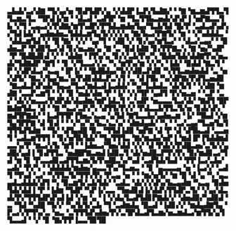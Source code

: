▃▙▟▞▃▞▟▇▝▜▞▄▞▅▝▉▟▜▟▛▞▄▝▞▟▟▛▐▃▛▞▙▟▇▞▝▝▇▝▆▃▆▟▜▜▃▜▜▃▆▃▜▃▝▜▛▟▐▞▆▝▝▟▃▟▝▃▟▜▛▝▆▝▜▃▜▜▙▃▅▟▞▟▚▛▐▝▅▛▇▃▃▜▙▝▞▜▝▃▄▃▞▞▛▟▇▞▆▜▚▟▛▞▛▜▟▃▆▟▅▜▄▞▜▃▙▜▟▝█▞▛▝▃▟▃▟▚▟▚▞▜▟▐▟▞▝▄▟▅▟▅▃▜▟▟▃▆▜▄▜▞▞▞▞▄▝▇▞▙▃▞▛▇▜▞▝▆▝▝▞▚▟▟▟▃▝▝▟▟▃▆▜▟▝▞▝█▝▇▞▝▞▞▝▄▞▜▝▝▟█▝▞▝▊▞▄▞▆▜▃▞▝▝▟▃▞▃▄▞▝▝▉▟▅▃▛▝▛▟▉▜▃▞▟▝▊▞▅▃▅▞▄▝▇▝▃▝▉▟▐▟▇▝▊▞▛▛▇▃▚▝▇▝▅▞▚▟▛▝▛▝█▟█▟▊▟▝▞▝▝▟▟▆▝▐▜▚▞▄▝▊▞▞▃▙▜▚▞▚▝█▟▅▜▟▞▟▟▇▜▚▞▅▃▟▞▜▟▇▟▛▝▇▜▝▝▊▝▞▜▃▃▞▞▃▝▚▝▆▜▚▞▆▝▞▞▚▝▐▟▞▝▉▟▟▝▇▃▜▝▛▝▞▟▛▟▃▞▚▃▄▝▐▛▐▞▝▝█▟█▟▄▞▜▞▞▟▉▃▛▟▉▝▚▜▜▃▅▟▅▟▟▝▃▝▅▞▟▜▞▝▇▃▚▜▄▞▆▃▚▞▛▟▊▟▟▃▛▃▚▜▝▃▝▟▐▜▙▝▚▞▟▛▇▞▛▟▜▃▅▟▉▝▇▃▟▃▛▟▚▟▞▜▄▃▞▜▃▞▆▟▃▟▐▃▟▟▞▝▚▞▜▃▙▟▃▝▟▞▙▜▝▝▞▟▇▝▆▟▇▝▃▃▛▃▆▜▝▝▞▝▉▝▅▟▞▟▅▝▛▝▐▞▝▞▞▜▛▝▄▟▜▝▛▞▅▃▅▝▝▃▛▝▃▞▝▟▞▞▅▃▃▞▛▟▛▟▞▟▄▟▆▞▆▛▐▟▃▜▝▃▚▟▛▝▅▃▃▃▜▃▞▟▞▝▇▟▜▝█▛▇▟▆▜▟▃▝▟▝▝▇▝▚▃▞▃▛▞▚▝▟▜▜▞▛▞▞▝▛▟▃▃▙▜▜▃▜▞▅▝▊▟▞▟▚▝▆▟▜▛▇▟▞▝▐▃▟▜▜▛▐▜▅▃▚▃▄▝▄▜▟▝▇▜▃▃▙▞▄▟▅▃▆▝▐▞▝▜▙▟▝▞▆▜▄▜▛▛▇▝▟▝▊▟▝▝▝▞▚▞▚▞▙▃▚▃▚▞▝▟▆▟▄▟▞▝▚▝▝▃▞▃▄▞▜▃▅▜▄▜▜▜▜▟▜▟▆▝▝▜▞▝▟▜▄▟█▝▉▃▝▜▜▟▐▟▉▝▅▛▇▝▟▝▛▝▟▝▟▜▙▃▟▝▃▃▅▜▝▃▟▃▆▜▜▜▝▝▊▞▅▜▙▜▟▞▝▜▄▜▜▜▃▝▇▞▆▃▙▞▅▛▐▝▆▟▐▛▐▜▟▟▆▟▃▃▚▞▛▝▆▃▞▞▙▝▆▜▝▝▐▟▅▃▞▜▅▞▟▟▝▞▞▝▟▝▛▟▞▞▛▟█▃▅▞▃▜▞▞▄▟█▞▄▟▐▝▊▟▜▜▃▝▅▟█▛▇▃▅▟▐▟▉▃▜▝▟▞▅▟█▃▛▜▚▜▚▝▉▞▆▟▊▃▞▜▟▝▆▝▊▝▛▃▃▟▊▃▟▜▜▃▆▞▙▜▚▟█▃▚▞▚▟▝▃▟▜▟▞▙▟▝▝▛▛▐▃▞▃▙▞▃▟▞▝▛▞▚▝▝▟▟▟▟▞▆▟▅▞▄▃▃▜▚▞▜▃▅▃▝▝▊▝▄▃▃▃▄▝▅▝▐▃▞▞▝▃▟▜▝▜▚▟▝▃▞▝▚▜▜▃▜▞▜▜▚▜▚▝▛▃▄▝▅▝▝▝▆▞▅▜▞▝▆▝█▝▟▝▄▝▚▝▄▃▄▟▃▟▟▟▞▟▜▝▚▝▉▃▆▜▞▃▙▜▟▞▝▃▟▃▝▟▞▞▞▟▚▞▙▃▄▟▆▝▚▃▄▝▉▟▅▜▟▞▟▟▐▝▛▝▐▟▆▝▜▟▛▝▚▛▐▞▃▃▝▜▅▟▊▟▐▞▟▟▚▜▜▟▛▃▜▞▝▞▄▞▟▃▟▞▛▞▜▜▜▟▛▟▚▟▐▟▝▞▆▝▄▝▐▝▞▟▄▜▃▟▜▟▊▛▇▟▞▞▝▟▅▟▉▞▚▟▉▟▝▃▝▜▟▝▚▟█▝▜▞▞▝▚▞▙▜▞▃▙▝▜▝▃▟▆▟▄▝█▃▟▝▐▟▊▞▞▝▆▟▄▟▇▜▄▝▛▃▞▞▛▜▚▞▃▝▅▃▝▃▜▜▜▟▚▟▅▞▛▞▃▜▛▟▃▟▜▃▆▞▅▃▆▟▃▞▆▜▜▞▄▜▜▃▃▟▝▝▞▝▊▝▇▞▛▛▐▃▃▜▉▜▉
